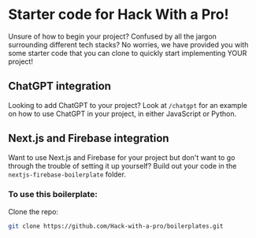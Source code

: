 # Starter code for Hack With a Pro!
Unsure of how to begin your project? Confused by all the jargon surrounding different tech stacks? No worries, we have provided you with some starter code that you can clone to quickly start implementing YOUR project!

## ChatGPT integration
Looking to add ChatGPT to your project? Look at `/chatgpt` for an example on how to use ChatGPT in your project, in either JavaScript or Python.

## Next.js and Firebase integration
Want to use Next.js and Firebase for your project but don't want to go through the trouble of setting it up yourself? Build out your code in the `nextjs-firebase-boilerplate` folder.

### To use this boilerplate:
Clone the repo:
```bash
git clone https://github.com/Hack-with-a-pro/boilerplates.git
```

